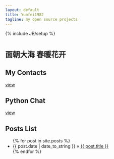 ```yaml
---
layout: default
title: Yunfei1982
tagline: my open source projects
---
```

{% include JB/setup %}


<div class="page-header">
<h1><small>面朝大海 春暖花开</small></h1>
</div>

<div class="row">
<div class="span12">

## My Contacts

[view](mycontacts/)


## Python Chat

[view](Python-Chat/)


## Posts List

<ul class="posts">
  {% for post in site.posts %}
    <li><span>{{ post.date | date_to_string }}</span> &raquo; <a href="{{ BASE_PATH }}{{ post.url }}">{{ post.title }}</a></li>
  {% endfor %}
</ul>

</div>
</div>